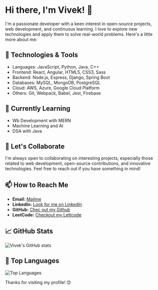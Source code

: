 # Hi there, I'm Vivek! 👋

I'm a passionate developer with a keen interest in open-source projects, web development, and continuous learning. I love to explore new technologies and apply them to solve real-world problems. Here's a little more about me:

## 🚀 Technologies & Tools

- Languages: JavaScript, Python, Java, C++
- Frontend: React, Angular, HTML5, CSS3, Sass
- Backend: Node.js, Express, Django, Spring Boot
- Databases: MySQL, MongoDB, PostgreSQL
- Cloud: AWS, Azure, Google Cloud Platform
- Others: Git, Webpack, Babel, Jest, Firebase


## 🌱 Currently Learning

- Wb Development with MERN
- Machine Learning and AI
- DSA with Java

## 👯 Let's Collaborate

I'm always open to collaborating on interesting projects, especially those related to web development, open-source contributions, and innovative technologies. Feel free to reach out if you have something in mind!

## 📫 How to Reach Me

- **Email:** [Mailme](mailto:iamvivek1602.com)
- **LinkedIn:** [Look for me on LinkedIn](https://linkedin.com/in/vivekkverma20)
- **GitHub:** [Chec out my Github](https://github.com/ucancallmevivek)
- **LeetCode:** [Checkout my Lettcode](https://leetcode.com/u/verma_vivek20/)
  
## 📈 GitHub Stats

![Vivek's GitHub stats](https://github-readme-stats.vercel.app/api?username=ucancallmevivek&show_icons=true&theme=radical)

## 🎨 Top Languages

![Top Languages](https://github-readme-stats.vercel.app/api/top-langs/?username=ucancallmevivek&layout=compact&theme=radical)

Thanks for visiting my profile! 😊
